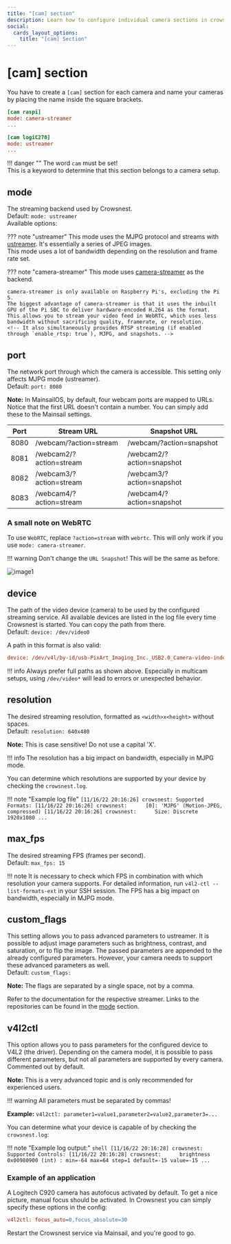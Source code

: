 ```yaml
---
title: "[cam] section"
description: Learn how to configure individual camera sections in crowsnest.conf, including streaming modes, device paths, resolution, and advanced options for each camera.
social:
  cards_layout_options:
    title: "[cam] Section"
---
```


# [cam] section

You have to create a `[cam]` section for each camera and name your cameras by placing the name inside the square brackets.

```ini
[cam raspi]
mode: camera-streamer
...

[cam logiC270]
mode: ustreamer
...
```

!!! danger ""
    The word `cam` must be set!  
    This is a keyword to determine that this section belongs to a camera setup.

## **mode**

The streaming backend used by Crowsnest.  
Default: `mode: ustreamer`  
Available options:

??? note "ustreamer"
    This mode uses the MJPG protocol and streams with [ustreamer](https://github.com/pikvm/ustreamer). It's essentially a series of JPEG images.  
    This mode uses a lot of bandwidth depending on the resolution and frame rate set.

??? note "camera-streamer"
    This mode uses [camera-streamer](https://github.com/ayufan/camera-streamer) as the backend.

    camera-streamer is only available on Raspberry Pi's, excluding the Pi 5.  
    The biggest advantage of camera-streamer is that it uses the inbuilt GPU of the Pi SBC to deliver hardware-encoded H.264 as the format. This allows you to stream your video feed in WebRTC, which uses less bandwidth without sacrificing quality, framerate, or resolution.  
    <!-- It also simultaneously provides RTSP streaming (if enabled through `enable_rtsp: true`), MJPG, and snapshots. -->

<!-- TODO Spyglass -->

<!--
## enable_rtsp

If `mode: camera-streamer` is used, this will enable the RTSP server of camera-streamer.

!!! info
    The stream's URL becomes `rtsp://<printer-ip-or-name>:<rtsp_port>/stream.h264`  
    Example: `rtsp://mainsailos.local:8554/stream.h264`

## rtsp_port

```properties
rtsp_port: 8554
```

This setting allows you to set a port for the RTSP server. Only available with `mode: camera-streamer`.
-->
## **port**

The network port through which the camera is accessible. This setting only affects MJPG mode (ustreamer).  
Default: `port: 8080`

**Note:** In MainsailOS, by default, four webcam ports are mapped to URLs. Notice that the first URL doesn't contain a number. You can simply add these to the Mainsail settings.

| Port | Stream URL              | Snapshot URL              |
| ---- | ----------------------- | ------------------------- |
| 8080 | /webcam/?action=stream  | /webcam/?action=snapshot  |
| 8081 | /webcam2/?action=stream | /webcam2/?action=snapshot |
| 8082 | /webcam3/?action=stream | /webcam3/?action=snapshot |
| 8083 | /webcam4/?action=stream | /webcam4/?action=snapshot |

### A small note on WebRTC

To use `WebRTC`, replace `?action=stream` with `webrtc`. This will only work if you use `mode: camera-streamer`.

!!! warning
    Don't change the `URL Snapshot`! This will be the same as before.

![image1](image1) <!-- TODO -->

## **device**

The path of the video device (camera) to be used by the configured streaming service. All available devices are listed in the log file every time Crowsnest is started. You can copy the path from there.  
Default: `device: /dev/video0`

A path in this format is also valid:

```ini
device: /dev/v4l/by-id/usb-PixArt_Imaging_Inc._USB2.0_Camera-video-index0
```

!!! info
    Always prefer full paths as shown above. Especially in multicam setups, using `/dev/video*` will lead to errors or unexpected behavior.

## **resolution**

The desired streaming resolution, formatted as `<width>x<height>` without spaces.  
Default: `resolution: 640x480`

**Note:** This is case sensitive! Do not use a capital 'X'.

!!! info
    The resolution has a big impact on bandwidth, especially in MJPG mode.

You can determine which resolutions are supported by your device by checking the `crowsnest.log`.

<!-- TODO -->
!!! note "Example log file"
    ```
    [11/16/22 20:16:26] crowsnest: Supported Formats:
    [11/16/22 20:16:26] crowsnest: 		[0]: 'MJPG' (Motion-JPEG, compressed)
    [11/16/22 20:16:26] crowsnest: 		Size: Discrete 1920x1080
    ...
    ```

## **max_fps**

The desired streaming FPS (frames per second).  
Default: `max_fps: 15`

!!! note
    It is necessary to check which FPS in combination with which resolution your camera supports. For detailed information, run `v4l2-ctl --list-formats-ext` in your SSH session. The FPS has a big impact on bandwidth, especially in MJPG mode.

## **custom_flags**

This setting allows you to pass advanced parameters to ustreamer. It is possible to adjust image parameters such as brightness, contrast, and saturation, or to flip the image. The passed parameters are appended to the already configured parameters. However, your camera needs to support these advanced parameters as well.  
Default: `custom_flags:`

**Note:** The flags are separated by a single space, not by a comma.

Refer to the documentation for the respective streamer. Links to the repositories can be found in the [mode](#mode) section.

## **v4l2ctl**

This option allows you to pass parameters for the configured device to V4L2 (the driver). Depending on the camera model, it is possible to pass different parameters, but not all parameters are supported by every camera.  
Commented out by default.

**Note:** This is a very advanced topic and is only recommended for experienced users.

!!! warning
    All parameters must be separated by commas!

**Example:** `v4l2ctl: parameter1=value1,parameter2=value2,parameter3=...`

You can determine what your device is capable of by checking the `crowsnest.log`:

<!-- TODO -->
!!! note "Example log output:"
    ```shell
    [11/16/22 20:16:28] crowsnest: Supported Controls:
    [11/16/22 20:16:28] crowsnest: 		brightness 0x00980900 (int) : min=-64 max=64 step=1 default=-15 value=-15
    ...
    ```

### **Example of an application**

A Logitech C920 camera has autofocus activated by default. To get a nice picture, manual focus should be activated. In Crowsnest you can simply specify these options in the config:

<!-- TODO -->
```ini
v4l2ctl: focus_auto=0,focus_absolute=30
```

Restart the Crowsnest service via Mainsail, and you're good to go.
